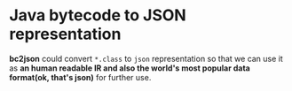 # Java bytecode to JSON representation

**bc2json** could convert `*.class` to `json` representation so that we can use it as **an human readable IR and also the world's most popular data format(ok, that's json)** for further use.
